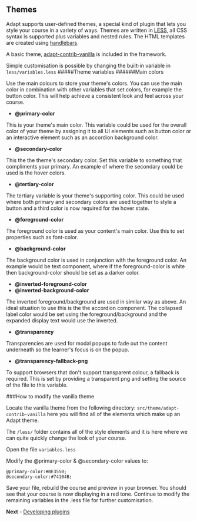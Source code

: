 Themes
------
Adapt supports user-defined themes, a special kind of plugin that lets you style your course in a variety of ways. Themes are written in [LESS](http://lesscss.org/), all CSS syntax is supported plus variables and nested rules. The HTML templates are created using [handlebars](http://handlebarsjs.com/).

A basic theme, [adapt-contrib-vanilla](https://github.com/adaptlearning/adapt-contrib-vanilla) is included in the framework. 

Simple customisation is possible by changing the built-in variable in ```less/variables.less```
#####Theme variables
######Main colors

Use the main colours to store your theme's colors. You can use the main color in combination with other variables that set colors, for example the button color. This will help achieve a consistent look and feel across your course.

- **@primary-color**

This is your theme's main color. This variable could be used for the overall color of your theme by assigning it to all UI elements such as button color or an interactive element such as an accordion background color.

- **@secondary-color**

This the the theme's secondary color. Set this variable to something that compliments your primary. An example of where the secondary could be used is the hover colors.

- **@tertiary-color**

The tertiary variable is your theme's supporting color. This could be used where both primary and secondary colors are used together to style a button and a third color is now required for the hover state.

- **@foreground-color**

The foreground color is used as your content's main color. Use this to set properties such as font-color.

- **@background-color**

The background color is used in conjunction with the foreground color. An example would be text component, where if the foreground-color is white then background-color should be set as a darker color.

- **@inverted-foreground-color**
- **@inverted-background-color**

The inverted foreground/background are used in similar way as above. An ideal situation to use this is the the accordion component. The collapsed label color would be set using the foreground/background and the expanded display text would use the inverted.

- **@transparency**

Transparencies are used for modal popups to fade out the content underneath so the learner's focus is on the popup.

- **@transparency-fallback-png**

To support browsers that don't support transparent colour, a fallback is required. This is set by providing a transparent png and setting the source of the file to this variable.

###How to modify the vanilla theme

Locate the vanilla theme from the following directory:
``src/theme/adapt-contrib-vanilla`` here you will find all of the elements which make up an Adapt theme.

The ```/less/``` folder contains all of the style elements and it is here where we can quite quickly change the look of your course.

Open the file ``variables.less``

Modify the @primary-color & @secondary-color values to:

```
@primary-color:#BE3550;
@secondary-color:#74104B;
```

Save your file, rebuild the course and preview in your browser. You should see that your course is now displaying in a red tone. Continue to modify the remaining variables in the .less file for further customisation.

**Next** - [Developing plugins](https://github.com/adaptlearning/adapt_framework/wiki/Developing-plugins)